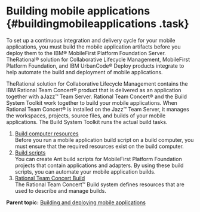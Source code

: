 # Building mobile applications {#buildingmobileapplications .task}

To set up a continuous integration and delivery cycle for your mobile applications, you must build the mobile application artifacts before you deploy them to the IBM® MobileFirst Platform Foundation Server. TheRational® solution for Collaborative Lifecycle Management, MobileFirst Platform Foundation, and IBM UrbanCode® Deploy products integrate to help automate the build and deployment of mobile applications.

TheRational solution for Collaborative Lifecycle Management contains the IBM Rational Team Concert® product that is delivered as an application together with aJazz™ Team Server. Rational Team Concert® and the Build System Toolkit work together to build your mobile applications. When Rational Team Concert® is installed on the Jazz™ Team Server, it manages the workspaces, projects, source files, and builds of your mobile applications. The Build System Toolkit runs the actual build tasks.

1.  [Build computer resources](../topics/plugins_worklight_buildresources.md)  
Before you run a mobile application build script on a build computer, you must ensure that the required resources exist on the build computer.
2.  [Build scripts](../topics/plugins_worklight_buildtemplates.md)  
You can create Ant build scripts for MobileFirst Platform Foundation projects that contain applications and adapters. By using these build scripts, you can automate your mobile application builds.
3.  [Rational Team Concert Build](../topics/plugins_worklight_jazzbuild.md)  
The Rational Team Concert™ Build system defines resources that are used to describe and manage builds.

**Parent topic:** [Building and deploying mobile applications](../topics/plugins_worklight_buildanddeploy.md)

